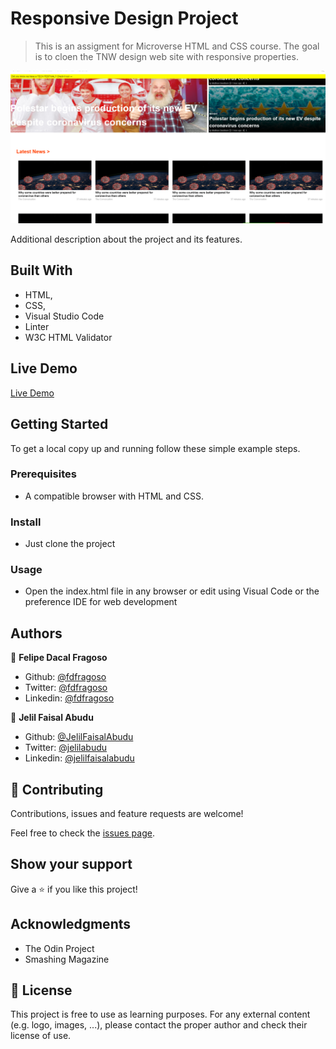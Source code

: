 # Responsive Design Project

> This is an assigment for Microverse HTML and CSS course. The goal is to cloen the TNW design web site with responsive properties.

![screenshot](img/print.png)

Additional description about the project and its features.

## Built With

- HTML,
- CSS,
- Visual Studio Code
- Linter
- W3C HTML Validator

## Live Demo

[Live Demo](https://raw.githack.com/fdfragoso/responsive-design-tnw/features/index.html)

## Getting Started

To get a local copy up and running follow these simple example steps.

### Prerequisites

- A compatible browser with HTML and CSS. 

### Install

- Just clone the project

### Usage

- Open the index.html file in any browser or edit using Visual Code or the preference IDE for web development


## Authors

👤 **Felipe Dacal Fragoso**

- Github: [@fdfragoso](https://github.com/fdfragoso)
- Twitter: [@fdfragoso](https://twitter.com/fdfragoso)
- Linkedin: [@fdfragoso](https://www.linkedin.com/in/fdfragoso/)

👤 **Jelil Faisal Abudu**

- Github: [@JelilFaisalAbudu](https://github.com/JelilFaisalAbudu)
- Twitter: [@jelilabudu](https://twitter.com/jelilabudu)
- Linkedin: [@jelilfaisalabudu](www.linkedin.com/in/jelilfaisalabudu)

## 🤝 Contributing

Contributions, issues and feature requests are welcome!

Feel free to check the [issues page](https://github.com/JelilFaisalAbudu/teardown/issues).

## Show your support

Give a ⭐️ if you like this project!

## Acknowledgments

- The Odin Project
- Smashing Magazine

## 📝 License

This project is free to use as learning purposes. For any external content (e.g. logo, images, ...), please contact the proper author and check their license of use.